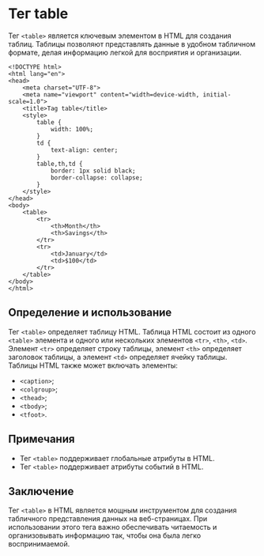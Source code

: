 # Тег table

Тег ``<table>`` является ключевым элементом в HTML для создания таблиц. Таблицы позволяют представлять данные в удобном табличном формате, делая информацию легкой для восприятия и организации.

```
<!DOCTYPE html>
<html lang="en">
<head>
    <meta charset="UTF-8">
    <meta name="viewport" content="width=device-width, initial-scale=1.0">
    <title>Tag table</title>
    <style>
        table {
            width: 100%;
        }
        td {
            text-align: center;
        }
        table,th,td {
            border: 1px solid black;
            border-collapse: collapse;
        }
    </style>
</head>
<body>
    <table>
        <tr>
            <th>Month</th>
            <th>Savings</th>
        </tr>
        <tr>
            <td>January</td>
            <td>$100</td>
        </tr>
    </table>
</body>
</html>
```

## Определение и использование

Тег ``<table>`` определяет таблицу HTML. Таблица HTML состоит из одного ``<table>`` элемента и одного или нескольких элементов ``<tr>``, ``<th>``, ``<td>``. Элемент ``<tr>`` определяет строку таблицы, элемент ``<th>`` определяет заголовок таблицы, а элемент ``<td>`` определяет ячейку таблицы. Таблицы HTML также может включать элементы:
- ``<caption>``;
- ``<colgroup>``;
- ``<thead>``;
- ``<tbody>``;
- ``<tfoot>``.

## Примечания

- Тег ``<table>`` поддерживает глобальные атрибуты в HTML.
- Тег ``<table>`` поддерживает атрибуты событий в HTML.

## Заключение

Тег ``<table>`` в HTML является мощным инструментом для создания табличного представления данных на веб-страницах. При использовании этого тега важно обеспечивать читаемость и организовывать информацию так, чтобы она была легко воспринимаемой.
